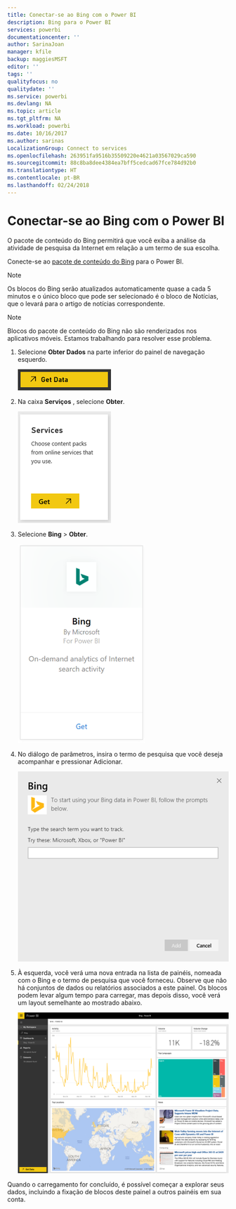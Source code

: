 ```yaml
---
title: Conectar-se ao Bing com o Power BI
description: Bing para o Power BI
services: powerbi
documentationcenter: ''
author: SarinaJoan
manager: kfile
backup: maggiesMSFT
editor: ''
tags: ''
qualityfocus: no
qualitydate: ''
ms.service: powerbi
ms.devlang: NA
ms.topic: article
ms.tgt_pltfrm: NA
ms.workload: powerbi
ms.date: 10/16/2017
ms.author: sarinas
LocalizationGroup: Connect to services
ms.openlocfilehash: 263951fa9516b35509220e4621a03567029ca590
ms.sourcegitcommit: 88c8ba8dee4384ea7bff5cedcad67fce784d92b0
ms.translationtype: HT
ms.contentlocale: pt-BR
ms.lasthandoff: 02/24/2018
---
```

# <a name="connect-to-bing-with-power-bi"></a>Conectar-se ao Bing com o Power BI
O pacote de conteúdo do Bing permitirá que você exiba a análise da atividade de pesquisa da Internet em relação a um termo de sua escolha.

Conecte-se ao [pacote de conteúdo do Bing](https://app.powerbi.com/groups/me/getdata/services/bing) para o Power BI.

>[!NOTE]
>Os blocos do Bing serão atualizados automaticamente quase a cada 5 minutos e o único bloco que pode ser selecionado é o bloco de Notícias, que o levará para o artigo de notícias correspondente. 

>[!NOTE]
>Blocos do pacote de conteúdo do Bing não são renderizados nos aplicativos móveis. Estamos trabalhando para resolver esse problema.

1. Selecione **Obter Dados** na parte inferior do painel de navegação esquerdo.
   
    ![](media/service-connect-to-bing/getdata.png)
2. Na caixa **Serviços** , selecione **Obter**.
   
    ![](media/service-connect-to-bing/services.png)
3. Selecione **Bing** > **Obter**.
   
    ![](media/service-connect-to-bing/bing.png)
4. No diálogo de parâmetros, insira o termo de pesquisa que você deseja acompanhar e pressionar Adicionar.
   
    ![](media/service-connect-to-bing/params.png)    
5. À esquerda, você verá uma nova entrada na lista de painéis, nomeada com o Bing e o termo de pesquisa que você forneceu. Observe que não há conjuntos de dados ou relatórios associados a este painel. Os blocos podem levar algum tempo para carregar, mas depois disso, você verá um layout semelhante ao mostrado abaixo.
   
    ![](media/service-connect-to-bing/dashboard.png)

Quando o carregamento for concluído, é possível começar a explorar seus dados, incluindo a fixação de blocos deste painel a outros painéis em sua conta.

